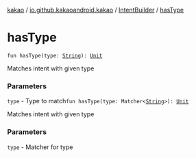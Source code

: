 [kakao](../../index.md) / [io.github.kakaoandroid.kakao](../index.md) / [IntentBuilder](index.md) / [hasType](./has-type.md)

# hasType

`fun hasType(type: `[`String`](https://kotlinlang.org/api/latest/jvm/stdlib/kotlin/-string/index.html)`): `[`Unit`](https://kotlinlang.org/api/latest/jvm/stdlib/kotlin/-unit/index.html)

Matches intent with given type

### Parameters

`type` - Type to match`fun hasType(type: Matcher<`[`String`](https://kotlinlang.org/api/latest/jvm/stdlib/kotlin/-string/index.html)`>): `[`Unit`](https://kotlinlang.org/api/latest/jvm/stdlib/kotlin/-unit/index.html)

Matches intent with given type

### Parameters

`type` - Matcher for type
